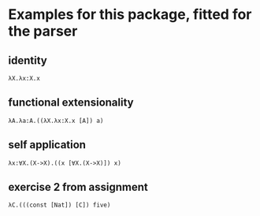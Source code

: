 # Examples for this package, fitted for the parser


## identity
`λX.λx:X.x`

## functional extensionality
`λA.λa:A.((λX.λx:X.x [A]) a)`

## self application
`λx:∀X.(X->X).((x [∀X.(X->X)]) x)`

## exercise 2 from assignment
`λC.(((const [Nat]) [C]) five)`
